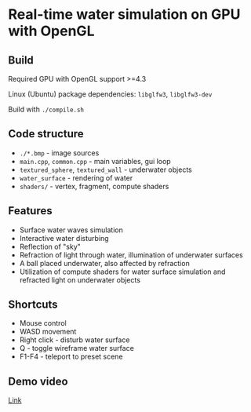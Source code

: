 # Real-time water simulation on GPU with OpenGL

## Build

Required GPU with OpenGL support >=4.3

Linux (Ubuntu) package dependencies: `libglfw3`, `libglfw3-dev`

Build with `./compile.sh`

## Code structure

* `./*.bmp` - image sources
* `main.cpp`, `common.cpp` - main variables, gui loop
* `textured_sphere`, `textured_wall` - underwater objects
* `water_surface` - rendering of water
* `shaders/` - vertex, fragment, compute shaders

## Features

* Surface water waves simulation
* Interactive water disturbing
* Reflection of "sky"
* Refraction of light through water, illumination of underwater surfaces
* A ball placed underwater, also affected by refraction
* Utilization of compute shaders for water surface simulation and refracted light on underwater objects

## Shortcuts

* Mouse control
* WASD movement
* Right click - disturb water surface
* Q - toggle wireframe water surface
* F1-F4 - teleport to preset scene

## Demo video

[Link](https://drive.google.com/file/d/1ceq8epG3ap6ilOAaniNcN8ybwiKUQOhA/view?usp=sharing)